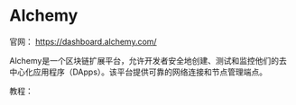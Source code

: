 # Alchemy
官网：  https://dashboard.alchemy.com/

Alchemy是一个区块链扩展平台，允许开发者安全地创建、测试和监控他们的去中心化应用程序（DApps）。该平台提供可靠的网络连接和节点管理端点。

教程：
